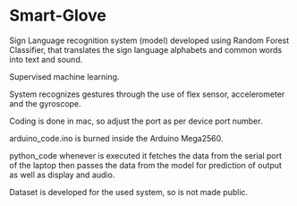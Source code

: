# Smart-Glove
Sign Language recognition system (model) developed using Random Forest Classifier, that translates the sign language alphabets and common words into text and sound.

Supervised machine learning.

System recognizes gestures through the use of flex sensor, accelerometer and the gyroscope.

Coding is done in mac, so  adjust the port as per device port number.

arduino_code.ino is burned inside the Arduino Mega2560.

python_code whenever is executed it fetches the data from the serial port of the laptop then passes the data from the model for prediction of output as well as display and audio.

Dataset is developed for the used system, so is not made public.
